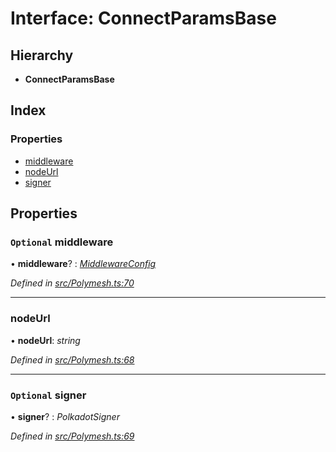 # Interface: ConnectParamsBase

## Hierarchy

* **ConnectParamsBase**

## Index

### Properties

* [middleware](polymesh.connectparamsbase.md#optional-middleware)
* [nodeUrl](polymesh.connectparamsbase.md#nodeurl)
* [signer](polymesh.connectparamsbase.md#optional-signer)

## Properties

### `Optional` middleware

• **middleware**? : *[MiddlewareConfig](types.middlewareconfig.md)*

*Defined in [src/Polymesh.ts:70](https://github.com/PolymathNetwork/polymesh-sdk/blob/7e9a732/src/Polymesh.ts#L70)*

___

###  nodeUrl

• **nodeUrl**: *string*

*Defined in [src/Polymesh.ts:68](https://github.com/PolymathNetwork/polymesh-sdk/blob/7e9a732/src/Polymesh.ts#L68)*

___

### `Optional` signer

• **signer**? : *PolkadotSigner*

*Defined in [src/Polymesh.ts:69](https://github.com/PolymathNetwork/polymesh-sdk/blob/7e9a732/src/Polymesh.ts#L69)*
